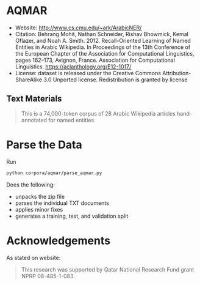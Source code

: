# AQMAR

- Website: http://www.cs.cmu.edu/~ark/ArabicNER/
- Citation: Behrang Mohit, Nathan Schneider, Rishav Bhowmick, Kemal Oflazer, and Noah A. Smith. 2012. Recall-Oriented Learning of Named Entities in Arabic Wikipedia. In Proceedings of the 13th Conference of the European Chapter of the Association for Computational Linguistics, pages 162–173, Avignon, France. Association for Computational Linguistics. https://aclanthology.org/E12-1017/
- License: dataset is released under the Creative Commons Attribution-ShareAlike 3.0 Unported license. Redistribution is granted by license

## Text Materials

> This is a 74,000-token corpus of 28 Arabic Wikipedia articles hand-annotated for named entities.



# Parse the Data

Run

```bash
python corpora/aqmar/parse_aqmar.py
```

Does the following:

- unpacks the zip file
- parses the individual TXT documents
- applies minor fixes
- generates a training, test, and validation split


# Acknowledgements

As stated on website:

> This research was supported by Qatar National Research Fund grant NPRP 08-485-1-083.